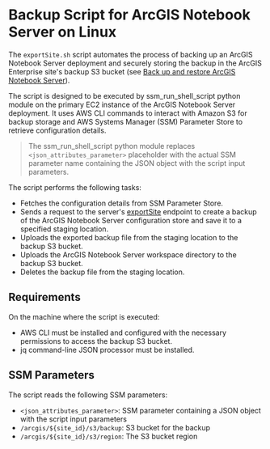 # Backup Script for ArcGIS Notebook Server on Linux

The `exportSite.sh` script automates the process of backing up an ArcGIS Notebook Server deployment and securely storing the backup in the ArcGIS Enterprise site's backup S3 bucket (see [Back up and restore ArcGIS Notebook Server](https://enterprise.arcgis.com/en/notebook/latest/administer/linux/back-up-and-restore-arcgis-notebook-server.htm)).

The script is designed to be executed by ssm_run_shell_script python module on the primary EC2 instance of the ArcGIS Notebook Server deployment. It uses AWS CLI commands to interact with Amazon S3 for backup storage and AWS Systems Manager (SSM) Parameter Store to retrieve configuration details.

> The ssm_run_shell_script python module replaces `<json_attributes_parameter>` placeholder with the actual SSM parameter name containing the JSON object with the script input parameters.

The script performs the following tasks:

* Fetches the configuration details from SSM Parameter Store.
* Sends a request to the server's [exportSite](https://developers.arcgis.com/rest/enterprise-administration/notebook/export-site-notebook-server/) endpoint to create a backup of the ArcGIS Notebook Server configuration store and save it to a specified staging location.
* Uploads the exported backup file from the staging location to the backup S3 bucket.
* Uploads the ArcGIS Notebook Server workspace directory to the backup S3 bucket.
* Deletes the backup file from the staging location.

## Requirements

On the machine where the script is executed:

* AWS CLI must be installed and configured with the necessary permissions to access the backup S3 bucket.
* jq command-line JSON processor must be installed.

## SSM Parameters

The script reads the following SSM parameters:

* `<json_attributes_parameter>`: SSM parameter containing a JSON object with the script input parameters
* `/arcgis/${site_id}/s3/backup`: S3 bucket for the backup
* `/arcgis/${site_id}/s3/region`: The S3 bucket region
